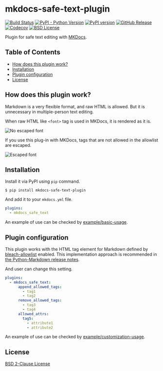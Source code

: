 # mkdocs-safe-text-plugin

[![Build Status](https://github.com/raimon49/mkdocs-safe-text-plugin/workflows/Python%20package/badge.svg)](https://github.com/raimon49/mkdocs-safe-text-plugin/actions?query=workflow%3A%22Python+package%22) [![PyPI - Python Version](https://img.shields.io/pypi/pyversions/mkdocs-safe-text-plugin.svg)](https://pypi.org/project/mkdocs-safe-text-plugin/) [![PyPI version](https://badge.fury.io/py/mkdocs-safe-text-plugin.svg)](https://badge.fury.io/py/mkdocs-safe-text-plugin) [![GitHub Release](https://img.shields.io/github/release/raimon49/mkdocs-safe-text-plugin.svg)](https://github.com/raimon49/mkdocs-safe-text-plugin/releases) [![Codecov](https://codecov.io/gh/raimon49/mkdocs-safe-text-plugin/branch/master/graph/badge.svg)](https://codecov.io/gh/raimon49/mkdocs-safe-text-plugin) [![BSD License](http://img.shields.io/badge/license-BSD-green.svg)](https://github.com/raimon49/mkdocs-safe-text-plugin/blob/master/LICENSE)

Plugin for safe text editing with [MKDocs](http://www.mkdocs.org/).

## Table of Contents

 * [How does this plugin work?](#how-does-this-plugin-work)
 * [Installation](#installation)
 * [Plugin configuration](#plugin-configuration)
 * [License](#license)

## How does this plugin work?

Markdown is a very flexible format, and raw HTML is allowed. But it is unnecessary in multiple-person text editing.

When raw HTML like `<font>` tag is used in MKDocs, it is rendered as it is.

![No escaped font](https://user-images.githubusercontent.com/221802/35481481-ac9e4894-0467-11e8-89ab-47ca5037d9d2.png)

If you use this plug-in with MKDocs, tags that are not allowed in the allowlist are escaped.

![Escaped font](https://user-images.githubusercontent.com/221802/35481484-b268e02c-0467-11e8-8b7a-c3c7232312ed.png)

## Installation

Install it via PyPI using `pip` command.

```console
$ pip install mkdocs-safe-text-plugin
```

And add it to your `mkdocs.yml` file.

```yaml
plugins:
  - mkdocs_safe_text
```

An example of use can be checked by [example/basic-usage](https://github.com/raimon49/mkdocs-safe-text-plugin/tree/master/examples/basic-usage).

## Plugin configuration

This plugin works with the HTML tag element for Markdown defined by [bleach-allowlist](https://github.com/yourcelf/bleach-allowlist/blob/main/bleach_allowlist/bleach_allowlist.py) enabled. This implementation approach is recommended in [the Python-Markdown release notes](https://python-markdown.github.io/change_log/release-2.6/).

And user can change this setting.

```yaml
plugins:
  - mkdocs_safe_text:
      append_allowed_tags:
        - tag1
        - tag2
      remove_allowed_tags:
        - tag3
        - tag4
      allowed_attrs:
        tag5:
          - attribute1
          - attribute2
```

An example of use can be checked by [example/customization-usage](https://github.com/raimon49/mkdocs-safe-text-plugin/tree/master/examples/customization-usage).

## License

[BSD 2-Clause License](https://github.com/raimon49/mkdocs-safe-text-plugin/blob/master/LICENSE)
